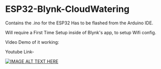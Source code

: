 # ESP32-Blynk-CloudWatering

Contains the .ino for the ESP32
Has to be flashed from the Arduino IDE.

Will require a First Time Setup inside of Blynk's app, to setup Wifi config.

Video Demo of it working:

Youtube Link-

[![IMAGE ALT TEXT HERE](https://img.youtube.com/vi/Yks4qE7mWkY/0.jpg)](https://www.youtube.com/watch?v=Yks4qE7mWkY)

